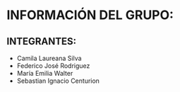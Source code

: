 # INFORMACIÓN DEL GRUPO:

## INTEGRANTES:
- Camila Laureana Silva
- Federico José Rodriguez
- María Emilia Walter
- Sebastian Ignacio Centurion